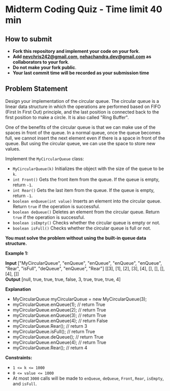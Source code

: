 # Midterm Coding Quiz - Time limit 40 min

## How to submit

- **Fork this repository and implement your code on your fork**.
- **Add nevchris242@gmail.com, nehachandra.dev@gmail.com as collaborators to your fork**.
- **Do not make your fork public**.
- **Your last commit time will be recorded as your submission time**

## Problem Statement
Design your implementation of the circular queue. The circular queue is a linear data structure in which the operations are performed based on FIFO (First In First Out) principle, and the last position is connected back to the first position to make a circle. It is also called "Ring Buffer".

One of the benefits of the circular queue is that we can make use of the spaces in front of the queue. In a normal queue, once the queue becomes full, we cannot insert the next element even if there is a space in front of the queue. But using the circular queue, we can use the space to store new values.

Implement the `MyCircularQueue` class:
-   `MyCircularQueue(k)`  Initializes the object with the size of the queue to be  `k`.
-   `int Front()`  Gets the front item from the queue. If the queue is empty, return  `-1`.
-   `int Rear()`  Gets the last item from the queue. If the queue is empty, return  `-1`.
-   `boolean enQueue(int value)`  Inserts an element into the circular queue. Return  `true`  if the operation is successful.
-   `boolean deQueue()`  Deletes an element from the circular queue. Return  `true`  if the operation is successful.
-   `boolean isEmpty()`  Checks whether the circular queue is empty or not.
-   `boolean isFull()`  Checks whether the circular queue is full or not.

**You must solve the problem without using the built-in queue data structure.**

**Example 1:**

**Input**
["MyCircularQueue", "enQueue", "enQueue", "enQueue", "enQueue", "Rear", "isFull", "deQueue", "enQueue", "Rear"]
[[3], [1], [2], [3], [4], [], [], [], [4], []] <br>
**Output**
[null, true, true, true, false, 3, true, true, true, 4]

**Explanation**
- MyCircularQueue myCircularQueue = new MyCircularQueue(3);
- myCircularQueue.enQueue(1); // return True
- myCircularQueue.enQueue(2); // return True
- myCircularQueue.enQueue(3); // return True
- myCircularQueue.enQueue(4); // return False
- myCircularQueue.Rear();     // return 3
- myCircularQueue.isFull();   // return True
- myCircularQueue.deQueue();  // return True
- myCircularQueue.enQueue(4); // return True
- myCircularQueue.Rear();     // return 4

**Constraints:**

-   `1 <= k <= 1000`
-   `0 <= value <= 1000`
-   At most  `3000`  calls will be made to `enQueue`,  `deQueue`, `Front`, `Rear`, `isEmpty`, and `isFull`.
